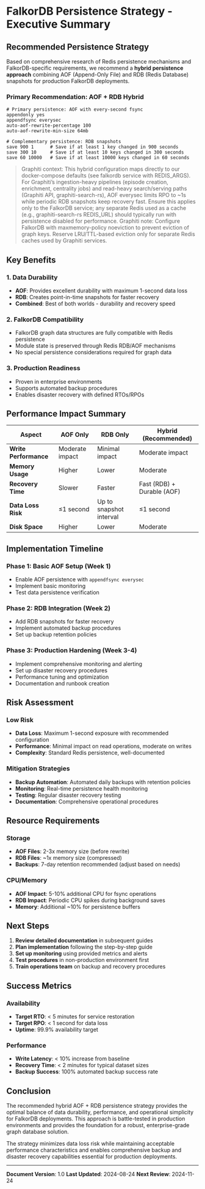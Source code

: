 # FalkorDB Persistence Strategy - Executive Summary

## Recommended Persistence Strategy

Based on comprehensive research of Redis persistence mechanisms and FalkorDB-specific requirements, we recommend a **hybrid persistence approach** combining AOF (Append-Only File) and RDB (Redis Database) snapshots for production FalkorDB deployments.

### Primary Recommendation: AOF + RDB Hybrid

```redis
# Primary persistence: AOF with every-second fsync
appendonly yes
appendfsync everysec
auto-aof-rewrite-percentage 100
auto-aof-rewrite-min-size 64mb

# Complementary persistence: RDB snapshots
save 900 1      # Save if at least 1 key changed in 900 seconds
save 300 10     # Save if at least 10 keys changed in 300 seconds
save 60 10000   # Save if at least 10000 keys changed in 60 seconds
```

> Graphiti context: This hybrid configuration maps directly to our docker-compose defaults (see falkordb service with REDIS_ARGS). For Graphiti’s ingestion-heavy pipelines (episode creation, enrichment, centrality jobs) and read-heavy search/serving paths (Graphiti API, graphiti-search-rs), AOF everysec limits RPO to ~1s while periodic RDB snapshots keep recovery fast. Ensure this applies only to the FalkorDB service; any separate Redis used as a cache (e.g., graphiti-search-rs REDIS_URL) should typically run with persistence disabled for performance.
> Graphiti note: Configure FalkorDB with maxmemory-policy noeviction to prevent eviction of graph keys. Reserve LRU/TTL-based eviction only for separate Redis caches used by Graphiti services.




## Key Benefits

### 1. **Data Durability**
- **AOF**: Provides excellent durability with maximum 1-second data loss
- **RDB**: Creates point-in-time snapshots for faster recovery
- **Combined**: Best of both worlds - durability and recovery speed

### 2. **FalkorDB Compatibility**
- FalkorDB graph data structures are fully compatible with Redis persistence
- Module state is preserved through Redis RDB/AOF mechanisms
- No special persistence considerations required for graph data

### 3. **Production Readiness**
- Proven in enterprise environments
- Supports automated backup procedures
- Enables disaster recovery with defined RTOs/RPOs

## Performance Impact Summary

| Aspect | AOF Only | RDB Only | Hybrid (Recommended) |
|--------|----------|----------|---------------------|
| **Write Performance** | Moderate impact | Minimal impact | Moderate impact |
| **Memory Usage** | Higher | Lower | Moderate |
| **Recovery Time** | Slower | Faster | Fast (RDB) + Durable (AOF) |
| **Data Loss Risk** | ≤1 second | Up to snapshot interval | ≤1 second |
| **Disk Space** | Higher | Lower | Moderate |

## Implementation Timeline

### Phase 1: Basic AOF Setup (Week 1)
- Enable AOF persistence with `appendfsync everysec`
- Implement basic monitoring
- Test data persistence verification

### Phase 2: RDB Integration (Week 2)
- Add RDB snapshots for faster recovery
- Implement automated backup procedures
- Set up backup retention policies

### Phase 3: Production Hardening (Week 3-4)
- Implement comprehensive monitoring and alerting
- Set up disaster recovery procedures
- Performance tuning and optimization
- Documentation and runbook creation

## Risk Assessment

### Low Risk
- **Data Loss**: Maximum 1-second exposure with recommended configuration
- **Performance**: Minimal impact on read operations, moderate on writes
- **Complexity**: Standard Redis persistence, well-documented

### Mitigation Strategies
- **Backup Automation**: Automated daily backups with retention policies
- **Monitoring**: Real-time persistence health monitoring
- **Testing**: Regular disaster recovery testing
- **Documentation**: Comprehensive operational procedures

## Resource Requirements

### Storage
- **AOF Files**: 2-3x memory size (before rewrite)
- **RDB Files**: ~1x memory size (compressed)
- **Backups**: 7-day retention recommended (adjust based on needs)

### CPU/Memory
- **AOF Impact**: 5-10% additional CPU for fsync operations
- **RDB Impact**: Periodic CPU spikes during background saves
- **Memory**: Additional ~10% for persistence buffers

## Next Steps

1. **Review detailed documentation** in subsequent guides
2. **Plan implementation** following the step-by-step guide
3. **Set up monitoring** using provided metrics and alerts
4. **Test procedures** in non-production environment first
5. **Train operations team** on backup and recovery procedures

## Success Metrics

### Availability
- **Target RTO**: < 5 minutes for service restoration
- **Target RPO**: < 1 second for data loss
- **Uptime**: 99.9% availability target

### Performance
- **Write Latency**: < 10% increase from baseline
- **Recovery Time**: < 2 minutes for typical dataset sizes
- **Backup Success**: 100% automated backup success rate

## Conclusion

The recommended hybrid AOF + RDB persistence strategy provides the optimal balance of data durability, performance, and operational simplicity for FalkorDB deployments. This approach is battle-tested in production environments and provides the foundation for a robust, enterprise-grade graph database solution.

The strategy minimizes data loss risk while maintaining acceptable performance characteristics and enables comprehensive backup and disaster recovery capabilities essential for production deployments.

---

**Document Version**: 1.0
**Last Updated**: 2024-08-24
**Next Review**: 2024-11-24
